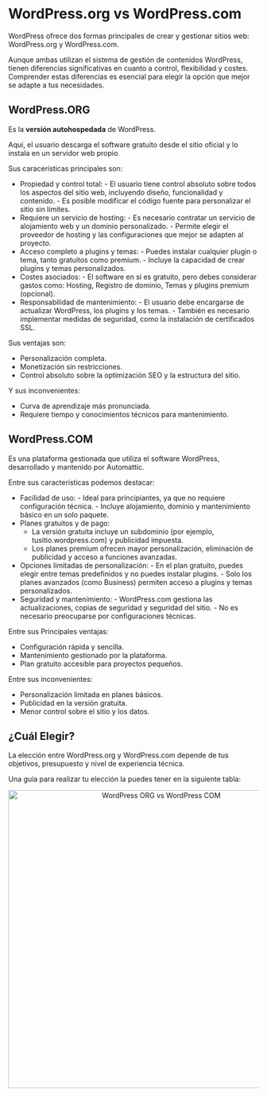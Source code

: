 # WordPress.org vs WordPress.com

WordPress ofrece dos formas principales de crear y gestionar sitios web: WordPress.org y WordPress.com.

Aunque ambas utilizan el sistema de gestión de contenidos WordPress, tienen diferencias significativas en cuanto a control, flexibilidad y costes. Comprender estas diferencias es esencial para elegir la opción que mejor se adapte a tus necesidades.

## WordPress.ORG

Es la **versión autohospedada** de WordPress. 

Aquí, el usuario descarga el software gratuito desde el sitio oficial y lo instala en un servidor web propio.

Sus caracerísticas principales son:

- Propiedad y control total:
        - El usuario tiene control absoluto sobre todos los aspectos del sitio web, incluyendo diseño, funcionalidad y contenido.
        - Es posible modificar el código fuente para personalizar el sitio sin límites.
- Requiere un servicio de hosting:
        - Es necesario contratar un servicio de alojamiento web y un dominio personalizado.
        - Permite elegir el proveedor de hosting y las configuraciones que mejor se adapten al proyecto.
- Acceso completo a plugins y temas:
        - Puedes instalar cualquier plugin o tema, tanto gratuitos como premium.
        - Incluye la capacidad de crear plugins y temas personalizados.
- Costes asociados:
        - El software en sí es gratuito, pero debes considerar gastos como: Hosting, Registro de dominio, Temas y plugins premium (opcional).
- Responsabilidad de mantenimiento:
        - El usuario debe encargarse de actualizar WordPress, los plugins y los temas.
        - También es necesario implementar medidas de seguridad, como la instalación de certificados SSL.


Sus ventajas son:

- Personalización completa.
- Monetización sin restricciones.
- Control absoluto sobre la optimización SEO y la estructura del sitio.


Y sus inconvenientes:

- Curva de aprendizaje más pronunciada.
- Requiere tiempo y conocimientos técnicos para mantenimiento.



## WordPress.COM

Es una plataforma gestionada que utiliza el software WordPress, desarrollado y mantenido por Automattic.

Entre sus características podemos destacar:

- Facilidad de uso:
        - Ideal para principiantes, ya que no requiere configuración técnica.
        - Incluye alojamiento, dominio y mantenimiento básico en un solo paquete.
- Planes gratuitos y de pago:
    - La versión gratuita incluye un subdominio (por ejemplo, tusitio.wordpress.com) y publicidad impuesta.
    - Los planes premium ofrecen mayor personalización, eliminación de publicidad y acceso a funciones avanzadas.
- Opciones limitadas de personalización:
        - En el plan gratuito, puedes elegir entre temas predefinidos y no puedes instalar plugins.
        - Solo los planes avanzados (como Business) permiten acceso a plugins y temas personalizados.
- Seguridad y mantenimiento:
        - WordPress.com gestiona las actualizaciones, copias de seguridad y seguridad del sitio.
        - No es necesario preocuparse por configuraciones técnicas.


Entre sus Principales ventajas:

- Configuración rápida y sencilla.
- Mantenimiento gestionado por la plataforma.
- Plan gratuito accesible para proyectos pequeños.


Entre sus inconvenientes:
- Personalización limitada en planes básicos.
- Publicidad en la versión gratuita.
- Menor control sobre el sitio y los datos.


## ¿Cuál Elegir?

La elección entre WordPress.org y WordPress.com depende de tus objetivos, presupuesto y nivel de experiencia técnica.

Una guía para realizar tu elección la puedes tener en la siguiente tabla:

<p align="center">
  <img src="/images/ORGvsCOM.png" alt="WordPress ORG vs WordPress COM" width="600px" />
</p>

